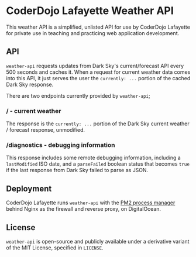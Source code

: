 # CoderDojo Lafayette Weather API

This weather API is a simplified, unlisted API for use by CoderDojo Lafayette for private use in teaching and practicing web application development.

## API

`weather-api` requests updates from Dark Sky's current/forecast API every 500 seconds and caches it. When a request for current weather data comes into this API, it just serves the user the `currently: ...` portion of the cached Dark Sky response.

There are two endpoints currently provided by `weather-api`;

### / - current weather

The response is the `currently: ...` portion of the Dark Sky current weather / forecast response, unmodified.

### /diagnostics - debugging information

This response includes some remote debugging information, including a `lastModified` ISO date, and a `parseFailed` boolean status that becomes `true` if the last response from Dark Sky failed to parse as JSON.

## Deployment

CoderDojo Lafayette runs `weather-api` with the [PM2 process manager](http://pm2.keymetrics.io) behind Nginx as the firewall and reverse proxy, on DigitalOcean.

## License

`weather-api` is open-source and publicly available under a derivative variant of the MIT License, specified in `LICENSE`.

